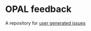# OPAL feedback

A repository for [user generated issues](https://github.com/projekt-opal/feedback/issues)
